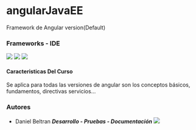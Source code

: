 # angularJavaEE
Framework de Angular version(Default)

### Frameworks - IDE
![](https://img.shields.io/badge/Angular-DD0031?style=for-the-badge&logo=angular&logoColor=white) ![](https://img.shields.io/badge/Visual_Studio_Code-0078D4?style=for-the-badge&logo=visual%20studio%20code&logoColor=white) ![](https://img.shields.io/badge/GitHub-100000?style=for-the-badge&logo=github&logoColor=white)

#### Caracteristicas Del Curso
Se aplica para todas las versiones de angular son los conceptos básicos, fundamentos, directivas servicios...

### Autores

* Daniel Beltran  ***Desarrollo - Pruebas - Documentación***
![](https://img.shields.io/github/stars/GenserBeltran?style=social)
